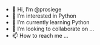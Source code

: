 - 👋 Hi, I’m @prosiege
- 👀 I’m interested in Python
- 🌱 I’m currently learning Python
- 💞️ I’m looking to collaborate on ...
- 📫 How to reach me ...

<!---
prosiege/prosiege is a ✨ special ✨ repository because its `README.md` (this file) appears on your GitHub profile.
You can click the Preview link to take a look at your changes.
--->
